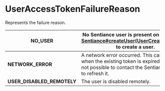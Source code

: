 # UserAccessTokenFailureReason

Represents the failure reason.

| **NO\_USER**                 | No Sentiance user is present on device. Call [Sentiance#createUser(UserCreationOptions)](../sentiance.md.md#createuser) to create a user.              |
| ---------------------------- | ------------------------------------------------------------------------------------------------------------------------------------------------------ |
| **NETWORK\_ERROR**           | A network error occurred. This can happen when the existing token is expired, and it was not possible to contact the Sentiance Platform to refresh it. |
| **USER\_DISABLED\_REMOTELY** | The user is disabled remotely.                                                                                                                         |

